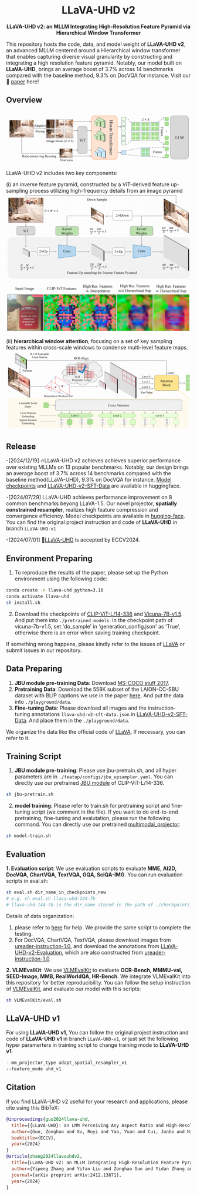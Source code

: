 <div align="center">
  
# LLaVA-UHD v2

**LLaVA-UHD v2: an MLLM Integrating
High-Resolution Feature Pyramid via Hierarchical
Window Transformer**
</div>

This repository hosts the code, data, and model weight of **LLaVA-UHD v2**, an advanced MLLM centered around a Hierarchical window transformer that enables capturing diverse visual granularity by constructing and integrating a high resolution feature pyramid. 
Notably, our model built on **LLaVA-UHD**, brings an average boost of 3.7% across 14 benchmarks compared with the baseline
method, 9.3% on DocVQA for instance. 
Visit our 📃 [paper](https://arxiv.org/pdf/2412.13871) here!


## Overview

![The LLaVA-UHD framework](doc/arch.png)

LLaVA-UHD v2 includes two key components: 

(i) an inverse feature pyramid, constructed by
a ViT-derived feature up-sampling process utilizing high-frequency details from
an image pyramid
![pyramid](doc/pyramid.png)
![jbu-visual](doc/jbu-visual.png)

(ii) **hierarchical window attention**, focusing on a set of
key sampling features within cross-scale windows to condense multi-level feature
maps. ![The Hierarchical Window Attention](doc/HiWin.png)


## Release
-[2024/12/19] 🔥LLaVA-UHD v2 achieves achieves superior
performance over existing MLLMs on 13 popular benchmarks. 
Notably, our design
brings an average boost of 3.7% across 14 benchmarks compared with the baseline
method(LLaVA-UHD), 9.3% on DocVQA for instance.
 [Model checkpoints](https://huggingface.co/YipengZhang/LLaVA-UHD-v2) and [LLaVA-UHD-v2-SFT-Data](https://huggingface.co/datasets/YipengZhang/LLaVA-UHD-v2-SFT-Data) are available in huggingface.

-[2024/07/29] LLaVA-UHD achieves performance improvement on 8 common benchmarks beyong LLaVA-1.5. 
Our novel projector, **spatially constrained resampler**, realizes high feature compression and convergence efficiency. 
Model checkpoints are available in [hugging-face](https://huggingface.co/guozonghao96/llava-uhd-144-13b).
You can find the original project instruction and code of **LLaVA-UHD** in branch `LLaVA-UHD-v1`

-[2024/07/01] 📢[LLaVA-UHD](https://www.ecva.net/papers/eccv_2024/papers_ECCV/papers/11080.pdf) is accepted by ECCV2024.

## Environment Preparing
1. To reproduce the results of the paper, please set up the Python environment using the following code:
```bash
conda create -n llava-uhd python=3.10
conda activate llava-uhd
sh install.sh
```

2. Download the checkpoints of [CLIP-ViT-L/14-336](https://huggingface.co/openai/clip-vit-large-patch14-336) and [Vicuna-7B-v1.5](https://huggingface.co/lmsys/vicuna-7b-v1.5). And put them into ```./pretrained_models```. In the checkpoint path of vicuna-7b-v1.5, set 'do_sample' in 'generation_config.json' as 'True', otherwise there is an error when saving training checkpoint.

If something wrong happens, please kindly refer to the issues of [LLaVA](https://github.com/haotian-liu/LLaVA/issues) 
or submit issues in our repository.

## Data Preparing
1. **JBU module pre-training Data**:
Download [MS-COCO stuff 2017](https://github.com/nightrome/cocostuff).
2. **Pretraining Data**: Download the 558K subset of the LAION-CC-SBU dataset with BLIP captions we use in the paper [here](https://huggingface.co/datasets/liuhaotian/LLaVA-Pretrain).
And put the data into ```./playground/data```. 
3. **Fine-tuning Data**: Please download all images and the instruction-tuning annotations ```llava-uhd-v2-sft-data.json``` in [LLaVA-UHD-v2-SFT-Data](https://huggingface.co/datasets/YipengZhang/LLaVA-UHD-v2-SFT-Data). And place them in the ```./playground/data```.

We organize the data like the official code of [LLaVA](https://github.com/haotian-liu/LLaVA). If necessary, you can refer to it.

## Training Script
1. **JBU module pre-training**:
Please use jbu-pretrain.sh, and all hyper parameters are in ```./featup/configs/jbu_upsampler.yaml```. You can directly use our pretrained [JBU module](https://huggingface.co/YipengZhang/LLaVA-UHD-v2/clip-large-jbu.ckpt) of CLIP-ViT-L/14-336.
```bash
sh jbu-pretrain.sh
```
2. **model training**:
Please refer to train.sh for pretraining script and fine-tuning script (we comment in the file). 
If you want to do end-to-end pretraining, fine-tuning and evalutation, please run the following command.
You can directly use our pretrained [multimodal_projector](https://huggingface.co/YipengZhang/LLaVA-UHD-v2/mm_projector.bin).

```bash
sh model-train.sh
```

## Evaluation
**1. Evaluation script**:
We use evaluation scripts to evaluate **MME, AI2D, DocVQA, ChartVQA, TextVQA, GQA, SciQA-IMG**.
You can run evaluation scripts in eval.sh:
```bash
sh eval.sh dir_name_in_checkpoints_new
# e.g. sh eval.sh llava-uhd-144-7b
# llava-uhd-144-7b is the dir_name stored in the path of ./checkpoints_new
```
Details of data organization:
1. please refer to [here](https://github.com/haotian-liu/LLaVA/blob/main/docs/Evaluation.md) for help.  We provide the same script to complete the testing.
2. For DocVQA, ChartVQA, TextVQA, please download images from [ureader-instruction-1.0](https://huggingface.co/datasets/Mizukiluke/ureader-instruction-1.0), and download the annotations from [LLaVA-UHD-v2-Evaluation](https://huggingface.co/datasets/YipengZhang/LLaVA-UHD-v2-Evaluation), which are also constructed from [ureader-instruction-1.0](https://huggingface.co/datasets/Mizukiluke/ureader-instruction-1.0).

**2. VLMEvalKit**:
We use [VLMEvalKit](https://github.com/open-compass/VLMEvalKit) to evaluete **OCR-Bench, MMMU-val, SEED-Image, MMB, RealWorldQA, HR-Bench**. We integrate VLMEvalKit into this repository for better reproducibility. You can follow the setup instruction of [VLMEvalKit](https://github.com/open-compass/VLMEvalKit), and evaluate our model with this scripts:
```bash
sh VLMEvalKit/eval.sh
```


## LLaVA-UHD v1
For using **LLaVA-UHD v1**, You can follow the original project instruction and code of **LLaVA-UHD v1** in branch `LLaVA-UHD-v1`, or just set the following hyper paramerters in training script to change training mode to **LLaVA-UHD v1**.

```bash
--mm_projector_type adapt_spatial_resampler_v1
--feature_mode uhd_v1
```


## Citation
If you find LLaVA-UHD v2 useful for your research and applications, please cite using this BibTeX:
```bibtex
@inproceedings{guo2024llava-uhd,
  title={{LLaVA-UHD}: an LMM Perceiving Any Aspect Ratio and High-Resolution Images},
  author={Guo, Zonghao and Xu, Ruyi and Yao, Yuan and Cui, Junbo and Ni, Zanlin and Ge, Chunjiang and Chua, Tat-Seng and Liu, Zhiyuan and Huang, Gao},
  booktitle={ECCV},
  year={2024}
}
@article{zhang2024llavauhdv2,
  title={LLaVA-UHD v2: an MLLM Integrating High-Resolution Feature Pyramid via Hierarchical Window Transformer},
  author={Yipeng Zhang and Yifan Liu and Zonghao Guo and Yidan Zhang and Xuesong Yang and Chi Chen and Jun Song and Bo Zheng and Yuan Yao and Zhiyuan Liu and Tat-Seng Chua and Maosong Sun},
  journal={arXiv preprint arXiv:2412.13871},
  year={2024}
}
```

